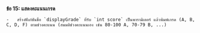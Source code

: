 **ข้อ 15: แสดงคะแนนเกรด**
    
    -   สร้างฟังก์ชันชื่อ `displayGrade` ที่รับ `int score` เป็นพารามิเตอร์ แล้วพิมพ์เกรด (A, B, C, D, F) ตามช่วงคะแนน (สมมติช่วงคะแนนเอง เช่น 80-100 A, 70-79 B, ...)
        